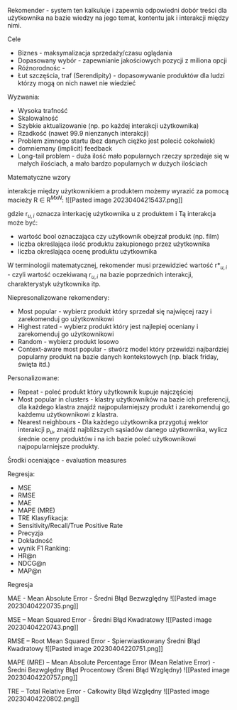 Rekomender - system ten kalkuluje i zapewnia odpowiedni dobór treści dla użytkownika na bazie wiedzy na jego temat, kontentu jak i interakcji między nimi.

Cele
- Biznes - maksymalizacja sprzedaży/czasu oglądania
- Dopasowany wybór - zapewnianie jakościowych pozycji z miliona opcji
- Różnorodnośc - 
- Łut szczęścia, traf (Serendipity) - dopasowywanie produktów dla ludzi którzy mogą on nich nawet nie wiedzieć


Wyzwania:
- Wysoka trafność
- Skalowalność
- Szybkie aktualizowanie (np. po każdej interakcji użytkownika)
- Rzadkość (nawet 99.9 nienzanych interakcji)
- Problem zimnego startu (bez danych ciężko jest polecić cokolwiek)
- domniemany (implicit) feedback
- Long-tail problem - duża ilość mało popularnych rzeczy sprzedaje się w małych ilościach, a mało bardzo popularnych w dużych ilościach

Matematyczne wzory

interakcje między użytkownikiem a produktem możemy wyrazić za pomocą macieży
R $\in$ R$^{MxN}$:
![[Pasted image 20230404215437.png]]

gdzie r$_{u,i}$ oznacza interkację użytkownika u z produktem i
Tą interakcja może być:
- wartość bool oznaczająca czy użytkownik obejrzał produkt (np. film)
- liczba określająca ilość produktu zakupionego przez użytkownika
- liczba określająca ocenę produktu użytkownika

W terminologii matematycznej, rekomender musi przewidzieć wartość r*$_{u,i}$ - czyli wartość oczekiwaną r$_{u,i}$ na bazie poprzednich interakcji, charakterystyk użytkownika itp.

Niepresonalizowane rekomendery:
- Most popular - wybierz produkt który sprzedał się najwięcej razy i zarekomenduj go użytkownikowi
- Highest rated - wybierz produkt który jest najlepiej oceniany i zarekomenduj go użytkownikowi
- Random - wybierz produkt losowo
- Context-aware most popular - stwórz model który przewidzi najbardziej popularny produkt na bazie danych kontekstowych (np. black friday, święta itd.)


Personalizowane:
- Repeat - poleć produkt który użytkownik kupuje najczęściej
- Most popular in clusters - klastry użytkowników na bazie ich preferencji, dla każdego klastra znajdź najpopularniejszy produkt i zarekomenduj go każdemu użytkownikowi z klastra.
- Nearest neighbours - Dla każdego użytkownika przygotuj wektor interakcji p$_u$, znajdź najbliższych sąsiadów danego użytkownika, wylicz średnie oceny produktów i na ich bazie poleć użytkownikowi najpopularniejsze produkty.



Środki oceniające - evaluation measures

Regresja:
- MSE
- RMSE
- MAE
- MAPE (MRE)
- TRE
Klasyfikacja:
- Sensitivity/Recall/True Positive Rate
- Precyzja
- Dokładność
- wynik F1
Ranking:
- HR@n
- NDCG@n
- MAP@n


Regresja

MAE - Mean Absolute Error - Średni Błąd Bezwzględny
![[Pasted image 20230404220735.png]]

MSE – Mean Squared Error - Średni Błąd Kwadratowy
![[Pasted image 20230404220743.png]]

RMSE – Root Mean Squared Error - Spierwiastkowany Średni Błąd Kwadratowy
![[Pasted image 20230404220751.png]]

MAPE (MRE) – Mean Absolute Percentage Error (Mean Relative Error)  - Średni Bezwględny Błąd Procentowy (Śreni Błąd Względny)
![[Pasted image 20230404220757.png]]

TRE – Total Relative Error - Całkowity Błąd Względny
![[Pasted image 20230404220802.png]]


